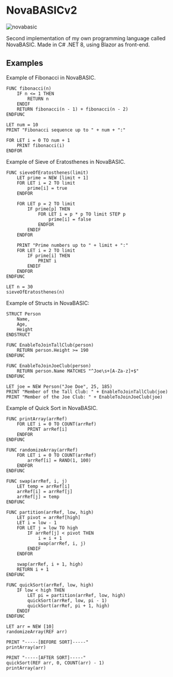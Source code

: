 # NovaBASICv2
![novabasic](https://github.com/StynVanDeHaterd/NovaBASIC/assets/9077578/80dc5727-aeb1-4a8d-b800-6cc74a2b202f)

Second implementation of my own programming language called NovaBASIC. Made in C# .NET 8, using Blazor as front-end.

## Examples
Example of Fibonacci in NovaBASIC.
```
FUNC fibonacci(n)
    IF n <= 1 THEN
        RETURN n
    ENDIF
    RETURN fibonacci(n - 1) + fibonacci(n - 2)
ENDFUNC

LET num = 10
PRINT "Fibonacci sequence up to " + num + ":"

FOR LET i = 0 TO num + 1
    PRINT fibonacci(i)
ENDFOR
```

Example of Sieve of Eratosthenes in NovaBASIC.
```
FUNC sieveOfEratosthenes(limit)
    LET prime = NEW [limit + 1]
    FOR LET i = 2 TO limit
        prime[i] = true
    ENDFOR

    FOR LET p = 2 TO limit
        IF prime[p] THEN
            FOR LET i = p * p TO limit STEP p
                prime[i] = false
            ENDFOR
        ENDIF
    ENDFOR

    PRINT "Prime numbers up to " + limit + ":"
    FOR LET i = 2 TO limit
        IF prime[i] THEN
            PRINT i
        ENDIF
    ENDFOR
ENDFUNC

LET n = 30
sieveOfEratosthenes(n)
```

Example of Structs in NovaBASIC:
```
STRUCT Person
    Name,
    Age,
    Height
ENDSTRUCT

FUNC EnableToJoinTallClub(person)
    RETURN person.Height >= 190
ENDFUNC

FUNC EnableToJoinJoeClub(person)
    RETURN person.Name MATCHES "^Joe\s+[A-Za-z]+$"
ENDFUNC

LET joe = NEW Person("Joe Doe", 25, 185)
PRINT "Member of the Tall Club: " + EnableToJoinTallClub(joe)
PRINT "Member of the Joe Club: " + EnableToJoinJoeClub(joe)
```

Example of Quick Sort in NovaBASIC.
```
FUNC printArray(arrRef)
    FOR LET i = 0 TO COUNT(arrRef)
        PRINT arrRef[i]
    ENDFOR
ENDFUNC

FUNC randomizeArray(arrRef)
    FOR LET i = 0 TO COUNT(arrRef)
        arrRef[i] = RAND(1, 100)
    ENDFOR
ENDFUNC

FUNC swap(arrRef, i, j)
    LET temp = arrRef[i]
    arrRef[i] = arrRef[j]
    arrRef[j] = temp
ENDFUNC

FUNC partition(arrRef, low, high)
    LET pivot = arrRef[high]
    LET i = low - 1
    FOR LET j = low TO high
        IF arrRef[j] < pivot THEN
            i = i + 1
            swap(arrRef, i, j)
        ENDIF   
    ENDFOR
    
    swap(arrRef, i + 1, high)
    RETURN i + 1
ENDFUNC

FUNC quickSort(arrRef, low, high)
    IF low < high THEN
        LET pi = partition(arrRef, low, high)
        quickSort(arrRef, low, pi - 1)
        quickSort(arrRef, pi + 1, high)     
    ENDIF
ENDFUNC

LET arr = NEW [10]
randomizeArray(REF arr)

PRINT "-----[BEFORE SORT]-----"
printArray(arr)

PRINT "-----[AFTER SORT]-----"
quickSort(REF arr, 0, COUNT(arr) - 1)
printArray(arr)
```

